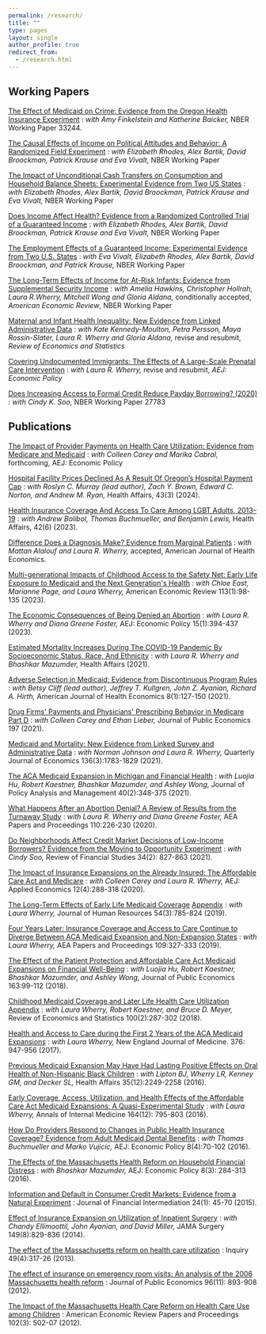 ```yaml
---
permalink: /research/
title: ""
type: pages
layout: single
author_profile: true
redirect_from: 
  - /research.html
---
```


## Working Papers

[The Effect of Medicaid on Crime: Evidence from the Oregon Health Insurance Experiment](/assets/OHIE_Crime.pdf) 
: *with Amy Finkelstein and Katherine Baicker,* NBER Working Paper 33244.

[The Causal Effects of Income on Political Attitudes and Behavior: A Randomized Field Experiment](https://www.nber.org/papers/w33214)
: *with Elizabeth Rhodes, Alex Bartik, David Broockman, Patrick Krause and Eva Vivalt,* NBER Working Paper

[The Impact of Unconditional Cash Transfers on Consumption and Household Balance Sheets: Experimental Evidence from Two US States](https://www.nber.org/papers/w32784)
: *with Elizabeth Rhodes, Alex Bartik, David Broockman, Patrick Krause and Eva Vivalt,* NBER Working Paper

[Does Income Affect Health? Evidence from a Randomized Controlled Trial of a Guaranteed Income](/assets/ORUS_Health.pdf)
: *with Elizabeth Rhodes, Alex Bartik, David Broockman, Patrick Krause and Eva Vivalt,* NBER Working Paper

[The Employment Effects of a Guaranteed Income: Experimental Evidence from Two U.S. States](/assets/ORUS_Employment.pdf)
: *with Eva Vivalt, Elizabeth Rhodes, Alex Bartik, David Broockman, and Patrick Krause,* NBER Working Paper

[The Long-Term Effects of Income for At-Risk Infants: Evidence from Supplemental Security Income](/assets/Hawekinsetal_SSI.pdf)
: *with Amelia Hawkins, Christopher Hollrah, Laura R.Wherry, Mitchell Wong and Gloria Aldana,* conditionally accepted, *American Economic Review*, NBER Working Paper

[Maternal and Infant Health Inequality: New Evidence from Linked Administrative Data](https://www.nber.org/papers/w30693)
: *with Kate Kennedy-Moulton, Petra Persson, Maya Rossin-Slater, Laura R. Wherry and Gloria Aldana,* revise and resubmit, *Review of Economics and Statistics*

[Covering Undocumented Immigrants: The Effects of A Large-Scale Prenatal Care Intervention](/assets/MillerWherryUndocumented.pdf)
: *with Laura R. Wherry,* revise and resubmit, *AEJ: Economic Policy*

[Does Increasing Access to Formal Credit Reduce Payday Borrowing? (2020)](/assets/MillerSoo_Bankruptcy.pdf)
: *with Cindy K. Soo,* NBER Working Paper 27783


## Publications

[The Impact of Provider Payments on Health Care Utilization: Evidence from Medicare and Medicaid](https://www.nber.org/papers/w29471)
: *with Colleen Carey and Marika Cabral,* forthcoming, AEJ: Economic Policy

[Hospital Facility Prices Declined As A Result Of Oregon’s Hospital Payment Cap](https://www.healthaffairs.org/doi/10.1377/hlthaff.2023.01021)
: *with Roslyn C. Murray (lead author), Zach Y. Brown, Edward C. Norton, and Andrew M. Ryan,* Health Affairs, 43(3) (2024).

[Health Insurance Coverage And Access To Care Among LGBT Adults, 2013–19](https://www.healthaffairs.org/doi/full/10.1377/hlthaff.2022.01493)
: *with Andrew Bolibol, Thomas Buchmueller, and Benjamin Lewis,* Health Affairs, 42(6) (2023).

[ Difference Does a Diagnosis Make? Evidence from Marginal Patients](https://www.nber.org/papers/w26363)
: *with Mattan Alalouf and Laura R. Wherry,* accepted, American Journal of Health Economics.

[Multi-generational Impacts of Childhood Access to the Safety Net: Early Life Exposure to Medicaid and the Next Generation's Health](http://www.nber.org/papers/w23810)
: *with Chloe East, Marianne Page, and Laura Wherry,* American Economic Review 113(1):98-135 (2023).

[The Economic Consequences of Being Denied an Abortion](https://www.nber.org/papers/w26662)
: *with Laura R. Wherry and Diana Greene Foster,* AEJ: Economic Policy 15(1):394-437 (2023).

[Estimated Mortality Increases During The COVID-19 Pandemic By Socioeconomic Status, Race, And Ethnicity](https://www.healthaffairs.org/doi/full/10.1377/hlthaff.2021.00414)
: *with Laura R. Wherry and Bhashkar Mazumder,* Health Affairs (2021).

[Adverse Selection in Medicaid: Evidence from Discontinuous Program Rules](https://www.journals.uchicago.edu/doi/abs/10.1086/716464)
: *with Betsy Cliff (lead author), Jeffrey T. Kullgren, John Z. Ayanian, Richard A. Hirth,* American Journal of Health Economics 8(1):127-150 (2021).

[Drug Firms' Payments and Physicians' Prescribing Behavior in Medicare Part D](https://www.sciencedirect.com/science/article/abs/pii/S0047272721000384) 
: *with Colleen Carey and Ethan Lieber,* Journal of Public Economics 197  (2021).

[Medicaid and Mortality: New Evidence from Linked Survey and Administrative Data](https://www.nber.org/papers/w26081) 
: *with Norman Johnson and Laura R. Wherry,* Quarterly Journal of Economics 136(3):1783-1829 (2021).

[The ACA Medicaid Expansion in Michigan and Financial Health](https://onlinelibrary.wiley.com/doi/10.1002/pam.22266)
: *with Luojia Hu, Robert Kaestner, Bhashkar Mazumder, and Ashley Wong,* Journal of Policy Analysis and Management 40(2):348-375 (2021).

[What Happens After an Abortion Denial? A Review of Results from the Turnaway Study](/assets/TurnawayPP.pdf) 
: *with Laura R. Wherry and Diana Greene Foster,* AEA Papers and Proceedings 110:226-230 (2020).

[Do Neighborhoods Affect Credit Market Decisions of Low-Income Borrowers? Evidence from the Moving to Opportunity Experiment](https://academic.oup.com/rfs/advance-article-abstract/doi/10.1093/rfs/hhaa060/5847617)
: *with Cindy Soo,* Review of Financial Studies 34(2): 827-863 (2021).

[The Impact of Insurance Expansions on the Already Insured: The Affordable Care Act and Medicare](https://www.aeaweb.org/articles?id=10.1257/app.20190176)
: *with Colleen Carey and Laura R. Wherry,* AEJ: Applied Economics 12(4):288-318 (2020).

[The Long-Term Effects of Early Life Medicaid Coverage](http://jhr.uwpress.org/content/early/2018/01/25/jhr.54.3.0816.8173R1.abstract) [Appendix](/assets/Appendix2016.pdf)
: *with Laura Wherry,* Journal of Human Resources 54(3):785-824 (2019).

[Four Years Later: Insurance Coverage and Access to Care Continue to Diverge Between ACA Medicaid Expansion and Non-Expansion States](/assets/Miller_Wherry_Papers_and_Proceedings.pdf)
: *with Laura Wherry,* AEA Papers and Proceedings 109:327-333 (2019).

[The Effect of the Patient Protection and Affordable Care Act Medicaid Expansions on Financial Well-Being](https://www.sciencedirect.com/science/article/pii/S0047272718300707)
: *with Luojia Hu, Robert Kaestner, Bhashkar Mazumder, and Ashley Wong,* Journal of Public Economics 163:99-112 (2018).

[Childhood Medicaid Coverage and Later Life Health Care Utilization](https://www.mitpressjournals.org/doi/10.1162/REST_a_00677) [Appendix](/assets/WherryMillerKaestnerMeyerAppendix.pdf) 
: *with Laura Wherry, Robert Kaestner, and Bruce D. Meyer,* Review of Economics and Statistics 100(2):287-302 (2018).

[Health and Access to Care during the First 2 Years of the ACA Medicaid Expansions](http://www.nejm.org/doi/full/10.1056/NEJMsa1612890?query=featured_home) 
: *with Laura Wherry,* New England Journal of Medicine. 376: 947-956 (2017).

[Previous Medicaid Expansion May Have Had Lasting Positive Effects on Oral Health of Non-Hispanic Black Children](http://content.healthaffairs.org/content/35/12/2249.abstract?etoc)
: *with Lipton BJ, Wherry LR, Kenney GM, and Decker SL,* Health Affairs 35(12):2249-2258 (2016).

[Early Coverage, Access, Utilization, and Health Effects of the Affordable Care Act Medicaid Expansions: A Quasi-Experimental Study](http://annals.org/article.aspx?articleid=2513980)
: *with Laura Wherry,* Annals of Internal Medicine 164(12): 795-803 (2016).

[How Do Providers Respond to Changes in Public Health Insurance Coverage? Evidence from Adult Medicaid Dental Benefits](https://www.aeaweb.org/articles?id=10.1257/pol.2015-0004&&from=f)
: *with Thomas Buchmueller and Marko Vujicic,* AEJ: Economic Policy 8(4):70-102 (2016).

[The Effects of the Massachusetts Health Reform on Household Financial Distress](https://www.aeaweb.org/articles?id=10.1257/pol.2015-0045&&from=f) 
: *with Bhashkar Mazumder,* AEJ: Economic Policy 8(3): 284-313 (2016).

[Information and Default in Consumer Credit Markets: Evidence from a Natural Experiment](http://www.sciencedirect.com/science/article/pii/S1042957314000370)
: Journal of Financial Intermediation 24(1): 45-70 (2015).

[Effect of Insurance Expansion on Utilization of Inpatient Surgery](http://archsurg.jamanetwork.com/article.aspx?articleid=1885707) 
: *with Chandy Ellimoottil, John Ayanian, and David Miller,* JAMA Surgery 149(8):829-836 (2014).

[The effect of the Massachusetts reform on health care utilization](http://www.ncbi.nlm.nih.gov/pubmed/23469675) 
: Inquiry 49(4):317-26  (2013).

[The effect of insurance on emergency room visits: An analysis of the 2006 Massachusetts health reform](http://www.sciencedirect.com/science/article/pii/S0047272712000850) 
: Journal of Public Economics 96(11): 893-908 (2012).

[The Impact of the Massachusetts Health Care Reform on Health Care Use among Children](http://www.aeaweb.org/articles.php?doi=10.1257/aer.102.3.502) 
: American Economic Review Papers and Proceedings 102(3): 502-07 (2012).

